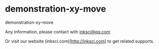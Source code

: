 # demonstration-xy-move
demonstration-xy-move


Any information, please contact with inksci@qq.com  

Or visit our website (inksci.com)[http://inksci.com] to get related supports.  